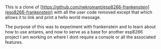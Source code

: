 This is a clone of [https://github.com/nekromant/esp8266-frankenstein](esp8266-frankenstein) with all the user code removed except that which allows it to link and print a hello world message.

The purpose of this was to experiment with frankenstein and to learn about how to use antares, and now to serve as a base for another esp8266 project I am working on where I dont require a console or all the associated features.
